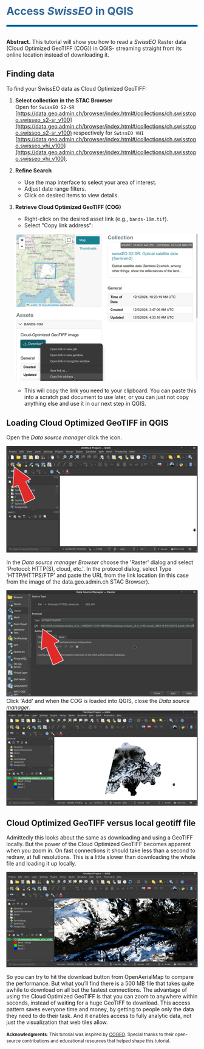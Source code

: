 # <span style="color:#336699">Access <em>SwissEO</em> in QGIS </span>
<hr style="border:2px solid #0077b9;">
   
<br/>
<b>Abstract.</b> This tutorial will show you how to read a <em>SwissEO</em> Raster data (Cloud Optimized GeoTIFF (COG)) in QGIS- streaming straight from its online location instead of downloading it.
<br/>

Finding data
---------------------

To find your SwissEO data as Cloud Optimized GeoTIFF:


1. **Select collection in the STAC Browser**  
   Open for `SwissEO S2-SR` [https://data.geo.admin.ch/browser/index.html#/collections/ch.swisstopo.swisseo_s2-sr_v100](https://data.geo.admin.ch/browser/index.html#/collections/ch.swisstopo.swisseo_s2-sr_v100) respectively for `SwissEO VHI` [https://data.geo.admin.ch/browser/index.html#/collections/ch.swisstopo.swisseo_vhi_v100](https://data.geo.admin.ch/browser/index.html#/collections/ch.swisstopo.swisseo_vhi_v100).

2. **Refine Search**  
   - Use the map interface to select your area of interest.  
   - Adjust date range filters.  
   - Click on desired items to view details.

4. **Retrieve Cloud Optimized GeoTIFF (COG)**  
   - Right-click on the desired asset link (e.g., `bands-10m.tif`).  
   - Select "Copy link address":

   ![Stac Browser](../../img/stac/browser-link.png)

   - This will copy the link you need to your clipboard. You can paste this into a scratch pad document to use later, or you can just not copy anything else and use it in our next step in QGIS.

 

Loading Cloud Optimized GeoTIFF in QGIS
-------------------

Open the _Data source manager_ click the icon.

![](../../img/qgis/qgis-data-source.png)

In the _Data source manager Browser_ choose the 'Raster' dialog and select 'Protocol: HTTP(S), cloud, etc.'. In the protocol dialog, select Type 'HTTP/HTTPS/FTP' and paste the URL from the link location (in this case from the image of the data.geo.admin.ch STAC Browser).

![](../../img/qgis/qgis-cog-load.png) 
Click 'Add' and when the COG is loaded into QGIS, close the _Data source manager_. 
![](../../img/qgis/qgis-cog-loaded.png) 



Cloud Optimized GeoTIFF versus local geotiff file
-----------------------------

Admittedly this looks about the same as downloading and using a GeoTIFF locally. But the power of the Cloud Optimized GeoTIFF becomes apparent when you zoom in. On fast connections it should take less than a second to redraw, at full resolutions. This is a little slower than downloading the whole file and loading it up locally.

![](../../img/qgis/qgis-cog-loaded_zoom.png) 

So you can try to hit the download button from OpenAerialMap to compare the performance. But what you’ll find there is a 500 MB  file that takes quite awhile to download on all but the fastest connections. The advantage of using the Cloud Optimized GeoTIFF is that you can zoom to anywhere within seconds, instead of waiting for a huge GeoTIFF to download. This access pattern saves everyone time and money, by getting to people only the data they need to do their task. And it enables access to fully analytic data, not just the visualization that web tiles allow.

<small><b>Acknowledgments</b>:
This tutorial was inspired by  [COGEO](https://cogeo.org/qgis-tutorial.html). Special thanks to their open-source contributions and educational resources that helped shape this tutorial.</small>